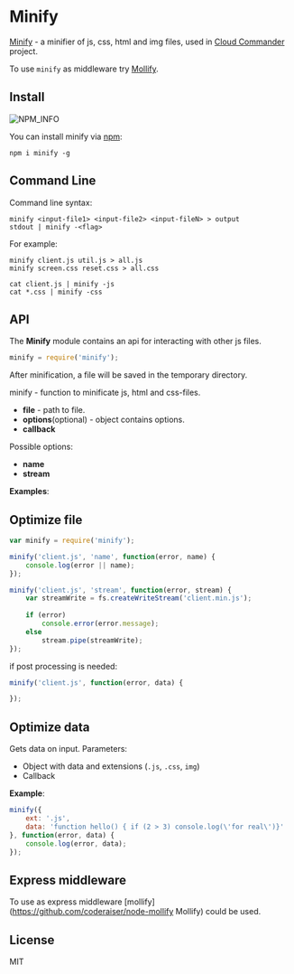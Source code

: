 Minify
===============
[NPM_INFO_IMG]:             https://nodei.co/npm/minify.png?stars

[Minify](http://coderaiser.github.io/minify "Minify") - a minifier of js, css, html and img files,
used in [Cloud Commander](http://cloudcmd.io "Cloud Commander") project.

To use `minify` as middleware try [Mollify](https://github.com/coderaiser/node-mollify "Mollify").

Install
---------------
![NPM_INFO][NPM_INFO_IMG]

You can install minify via [npm](https://www.npmjs.org/):

```
npm i minify -g
```

Command Line
---------------
Command line syntax:

```
minify <input-file1> <input-file2> <input-fileN> > output
stdout | minify -<flag>
```
For example:

```
minify client.js util.js > all.js
minify screen.css reset.css > all.css

cat client.js | minify -js
cat *.css | minify -css
```

API
---------------
The **Minify** module contains an api for interacting with other js files.


```js
minify = require('minify');
```
After minification, a file will be saved in the temporary directory.

minify - function to minificate js, html and css-files.

 - **file**                 - path to file.
 - **options**(optional)    - object contains options.
 - **callback**

Possible options:
 - **name**
 - **stream**

**Examples**:

## Optimize file
```js
var minify = require('minify');

minify('client.js', 'name', function(error, name) {
    console.log(error || name);
});
```

```js
minify('client.js', 'stream', function(error, stream) {
    var streamWrite = fs.createWriteStream('client.min.js');
    
    if (error)
        console.error(error.message);
    else
        stream.pipe(streamWrite);
});
```

if post processing is needed: 

```js
minify('client.js', function(error, data) {

});
```

## Optimize data
Gets data on input.
Parameters:
- Object with data and extensions (`.js`, `.css`, `img`)
- Callback

**Example**:

```js
minify({
    ext: '.js',
    data: 'function hello() { if (2 > 3) console.log(\'for real\')}'
}, function(error, data) {
    console.log(error, data);
});
```

## Express middleware

To use as express middleware [mollify](https://github.com/coderaiser/node-mollify Mollify) could be used.

License
---------------

MIT
